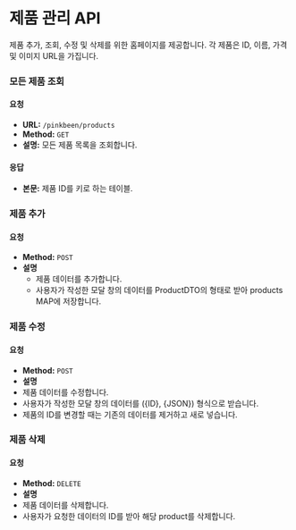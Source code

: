 # 제품 관리 API

제품 추가, 조회, 수정 및 삭제를 위한 홈페이지를 제공합니다. 각 제품은 ID, 이름, 가격 및 이미지 URL을 가집니다.


### 모든 제품 조회

#### 요청
- **URL:** `/pinkbeen/products`
- **Method:** `GET`
- **설명:** 모든 제품 목록을 조회합니다.

#### 응답
- **본문:** 제품 ID를 키로 하는 테이블.


### 제품 추가
#### 요청
- **Method:** `POST`
- **설명** 
  - 제품 데이터를 추가합니다.
  - 사용자가 작성한 모달 창의 데이터를 ProductDTO의 형태로 받아 products MAP에 저장합니다.


### 제품 수정
#### 요청
- **Method:** `POST`
- **설명** 
- 제품 데이터를 수정합니다.
- 사용자가 작성한 모달 창의 데이터를 ({ID}, {JSON}) 형식으로 받습니다.
- 제품의 ID를 변경할 때는 기존의 데이터를 제거하고 새로 넣습니다.


### 제품 삭제
#### 요청
- **Method:** `DELETE`
- **설명** 
- 제품 데이터를 삭제합니다.
- 사용자가 요청한 데이터의 ID를 받아 해당 product를 삭제합니다.

